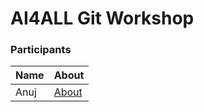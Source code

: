 # AI4ALL Git Workshop


### Participants

|Name|About|
|----|-----|
|Anuj|[About](content/anuj4all.md)|
